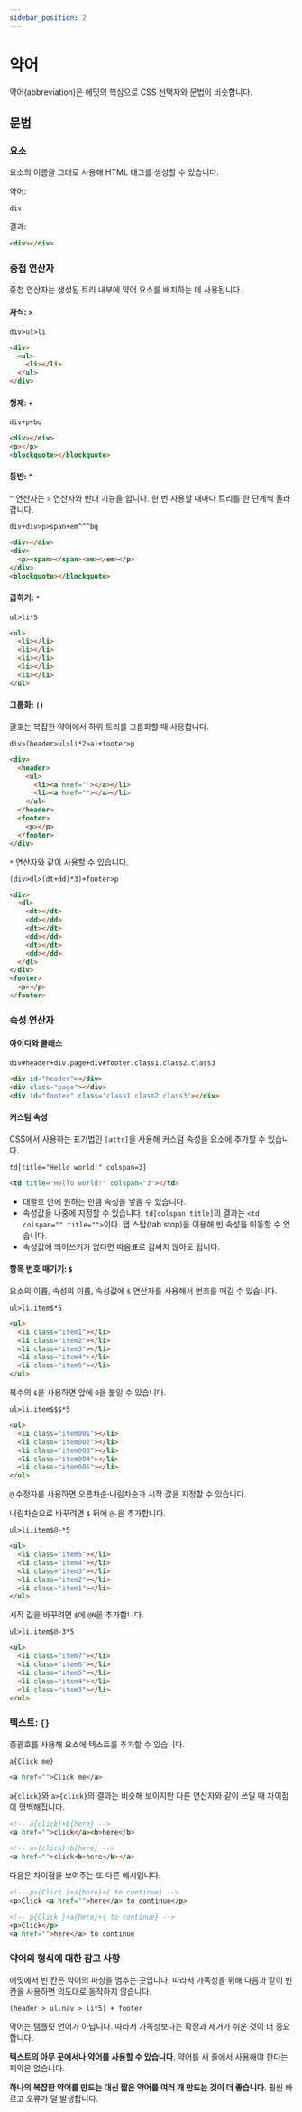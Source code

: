```yaml
---
sidebar_position: 2
---
```


# 약어

약어(abbreviation)은 에밋의 핵심으로 CSS 선택자와 문법이 비슷합니다.

## 문법

### 요소

요소의 이름을 그대로 사용해 HTML 태그를 생성할 수 있습니다.

약어:

```
div
```

결과:

```html
<div></div>
```

### 중첩 연산자

중첩 연산자는 생성된 트리 내부에 약어 요소를 배치하는 데 사용됩니다.

#### 자식: `>`

```
div>ul>li
```

```html
<div>
  <ul>
    <li></li>
  </ul>
</div>
```

#### 형제: `+`

```
div+p+bq
```

```html
<div></div>
<p></p>
<blockquote></blockquote>
```

#### 등반: `^`

`^` 연산자는 `>` 연산자와 반대 기능을 합니다. 한 번 사용할 때마다 트리를 한 단계씩 올라갑니다.

```
div+div>p>span+em^^^bq
```

```html
<div></div>
<div>
  <p><span></span><em></em></p>
</div>
<blockquote></blockquote>
```

#### 곱하기: `*`

```
ul>li*5
```

```html
<ul>
  <li></li>
  <li></li>
  <li></li>
  <li></li>
  <li></li>
</ul>
```

#### 그룹화: `()`

괄호는 복잡한 약어에서 하위 트리를 그룹화할 때 사용합니다.

```
div>(header>ul>li*2>a)+footer>p
```

```html
<div>
  <header>
    <ul>
      <li><a href=""></a></li>
      <li><a href=""></a></li>
    </ul>
  </header>
  <footer>
    <p></p>
  </footer>
</div>
```

`*` 연산자와 같이 사용할 수 있습니다.

```
(div>dl>(dt+dd)*3)+footer>p
```

```html
<div>
  <dl>
    <dt></dt>
    <dd></dd>
    <dt></dt>
    <dd></dd>
    <dt></dt>
    <dd></dd>
  </dl>
</div>
<footer>
  <p></p>
</footer>
```

### 속성 연산자

#### 아이디와 클래스

```
div#header+div.page+div#footer.class1.class2.class3
```

```html
<div id="header"></div>
<div class="page"></div>
<div id="footer" class="class1 class2 class3"></div>
```

#### 커스텀 속성

CSS에서 사용하는 표기법인 `[attr]`을 사용해 커스텀 속성을 요소에 추가할 수 있습니다.

```
td[title="Hello world!" colspan=3]
```

```html
<td title="Hello world!" colspan="3"></td>
```

- 대괄호 안에 원하는 만큼 속성을 넣을 수 있습니다.
- 속성값을 나중에 지정할 수 있습니다. `td[colspan title]`의 결과는 `<td colspan="" title="">`이다. 탭 스탑(tab stop)을 이용해 빈 속성을 이동할 수 있습니다.
- 속성값에 띄어쓰기가 없다면 따옴표로 감싸지 않아도 됩니다.

#### 항목 번호 매기기: `$`

요소의 이름, 속성의 이름, 속성값에 `$` 연산자를 사용해서 번호를 매길 수 있습니다.

```
ul>li.item$*5
```

```html
<ul>
  <li class="item1"></li>
  <li class="item2"></li>
  <li class="item3"></li>
  <li class="item4"></li>
  <li class="item5"></li>
</ul>
```

복수의 `$`을 사용하면 앞에 `0`을 붙일 수 있습니다.

```
ul>li.item$$$*5
```

```html
<ul>
  <li class="item001"></li>
  <li class="item002"></li>
  <li class="item003"></li>
  <li class="item004"></li>
  <li class="item005"></li>
</ul>
```

`@` 수정자를 사용하면 오름차순·내림차순과 시작 값을 지정할 수 있습니다.

내림차순으로 바꾸려면 `$` 뒤에 `@-`을 추가합니다.

```
ul>li.item$@-*5
```

```html
<ul>
  <li class="item5"></li>
  <li class="item4"></li>
  <li class="item3"></li>
  <li class="item2"></li>
  <li class="item1"></li>
</ul>
```

시작 값을 바꾸려면 `$`에 `@N`을 추가합니다.

```
ul>li.item$@-3*5
```

```html
<ul>
  <li class="item7"></li>
  <li class="item6"></li>
  <li class="item5"></li>
  <li class="item4"></li>
  <li class="item3"></li>
</ul>
```

### 텍스트: `{}`

중괄호를 사용해 요소에 텍스트를 추가할 수 있습니다.

```
a{Click me}
```

```html
<a href="">Click me</a>
```

`a{click}`와 `a>{click}`의 결과는 비슷해 보이지만 다른 연산자와 같이 쓰일 때 차이점이 명백해집니다.

```html
<!-- a{click}+b{here} -->
<a href="">click</a><b>here</b>

<!-- a>{click}+b{here} -->
<a href="">click<b>here</b></a>
```

다음은 차이점을 보여주는 또 다른 예시입니다.

```html
<!-- p>{Click }+a{here}+{ to continue} -->
<p>Click <a href="">here</a> to continue</p>

<!-- p{Click }+a{here}+{ to continue} -->
<p>Click</p>
<a href="">here</a> to continue
```

### 약어의 형식에 대한 참고 사항

에밋에서 빈 칸은 약어의 파싱을 멈추는 곳입니다. 따라서 가독성을 위해 다음과 같이 빈 칸을 사용하면 의도대로 동작하지 않습니다.

```
(header > ul.nav > li*5) + footer
```

약어는 템플릿 언어가 아닙니다. 따라서 가독성보다는 확장과 제거가 쉬운 것이 더 중요합니다.

**텍스트의 아무 곳에서나 약어를 사용할 수 있습니다**. 약어를 새 줄에서 사용해야 한다는 제약은 없습니다.

**하나의 복잡한 약어를 만드는 대신 짧은 약어를 여러 개 만드는 것이 더 좋습니다**. 훨씬 빠르고 오류가 덜 발생합니다.
